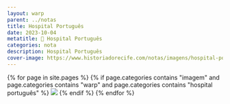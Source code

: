 ```yaml
---
layout: warp
parent: ../notas
title: Hospital Português
date: 2023-10-04
metatitle: 🏥 Hospital Português
categories: nota
description: Hospital Português
cover-image: https://www.historiadorecife.com/notas/imagens/hospital-portugues-2021.jpg
---
```


{% for page in site.pages %}
{% if page.categories contains "imagem" and page.categories contains "warp" and page.categories contains "hospital português" %}
<img src="/notas/imagens/{{ page.title }}.jpg" />
{% endif %}
{% endfor %}